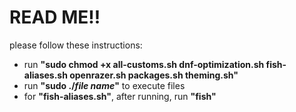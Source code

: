 # READ ME!!
please follow these instructions:
* run __"sudo chmod +x all-customs.sh dnf-optimization.sh fish-aliases.sh openrazer.sh packages.sh theming.sh"__
* run __"sudo ./*file name*"__ to execute files
* for __"fish-aliases.sh"__, after running, run __"fish"__

